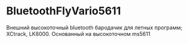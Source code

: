 # BluetoothFlyVario5611
Внешний высокоточный bluetooth бародачик для летных программ; XCtrack, LK8000. Основанный на высокоточном ms5611
